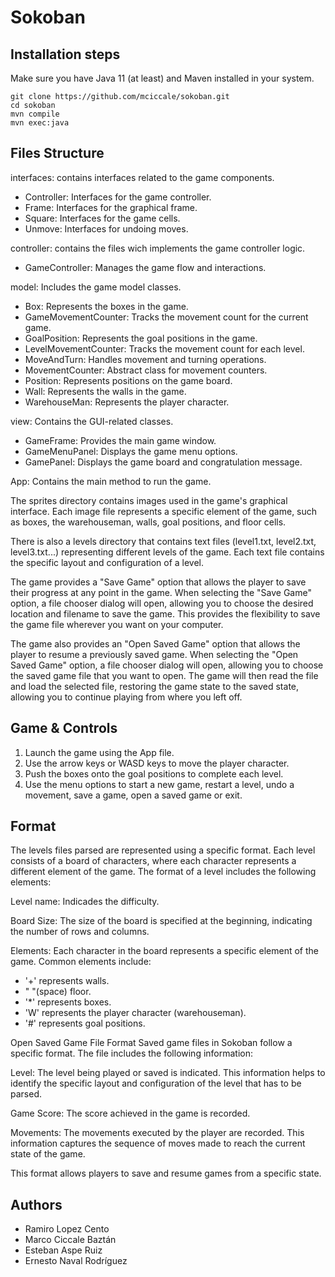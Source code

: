 # Sokoban

## Installation steps

Make sure you have Java 11 (at least) and Maven installed in your system.

```
git clone https://github.com/mciccale/sokoban.git
cd sokoban
mvn compile
mvn exec:java
```

## Files Structure

interfaces: contains interfaces related to the game components.

- Controller: Interfaces for the game controller.
- Frame: Interfaces for the graphical frame.
- Square: Interfaces for the game cells.
- Unmove: Interfaces for undoing moves.

controller: contains the files wich implements the game controller logic.

- GameController: Manages the game flow and interactions.

model: Includes the game model classes.

- Box: Represents the boxes in the game.
- GameMovementCounter: Tracks the movement count for the current game.
- GoalPosition: Represents the goal positions in the game.
- LevelMovementCounter: Tracks the movement count for each level.
- MoveAndTurn: Handles movement and turning operations.
- MovementCounter: Abstract class for movement counters.
- Position: Represents positions on the game board.
- Wall: Represents the walls in the game.
- WarehouseMan: Represents the player character.

view: Contains the GUI-related classes.

- GameFrame: Provides the main game window.
- GameMenuPanel: Displays the game menu options.
- GamePanel: Displays the game board and congratulation message.

App: Contains the main method to run the game.

The sprites directory contains images used in the game's graphical interface. Each image file represents a specific element of the game, such as boxes, the warehouseman, walls, goal positions, and floor cells.

There is also a levels directory that contains text files (level1.txt, level2.txt, level3.txt...) representing different levels of the game. Each text file contains the specific layout and configuration of a level.

The game provides a "Save Game" option that allows the player to save their progress at any point in the game. When selecting the "Save Game" option, a file chooser dialog will open, allowing you to choose the desired location and filename to save the game. This provides the flexibility to save the game file wherever you want on your computer.

The game also provides an "Open Saved Game" option that allows the player to resume a previously saved game. When selecting the "Open Saved Game" option, a file chooser dialog will open, allowing you to choose the saved game file that you want to open. The game will then read the file and load the selected file, restoring the game state to the saved state, allowing you to continue playing from where you left off.

## Game & Controls

1. Launch the game using the App file.
2. Use the arrow keys or WASD keys to move the player character.
3. Push the boxes onto the goal positions to complete each level.
4. Use the menu options to start a new game, restart a level, undo a movement, save a game, open a saved game or exit.

## Format

The levels files parsed are represented using a specific format. Each level consists of a board of characters, where each character represents a different element of the game. The format of a level includes the following elements:

Level name: Indicades the difficulty.

Board Size: The size of the board is specified at the beginning, indicating the number of rows and columns.

Elements: Each character in the board represents a specific element of the game. Common elements include:

- '+' represents walls.
- " "(space) floor.
- '\*' represents boxes.
- 'W' represents the player character (warehouseman).
- '#' represents goal positions.

Open Saved Game File Format
Saved game files in Sokoban follow a specific format. The file includes the following information:

Level: The level being played or saved is indicated. This information helps to identify the specific layout and configuration of the level that has to be parsed.

Game Score: The score achieved in the game is recorded.

Movements: The movements executed by the player are recorded. This information captures the sequence of moves made to reach the current state of the game.

This format allows players to save and resume games from a specific state.

## Authors

- Ramiro Lopez Cento
- Marco Ciccale Baztán
- Esteban Aspe Ruiz
- Ernesto Naval Rodríguez

